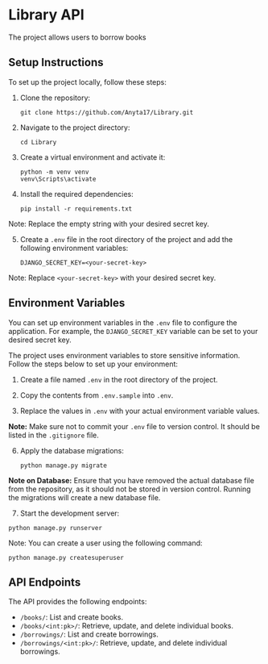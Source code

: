# Library API

The project allows users to borrow books


## Setup Instructions

To set up the project locally, follow these steps:

1. Clone the repository:

    ```
    git clone https://github.com/Anyta17/Library.git
    ```

2. Navigate to the project directory:

    ```
    cd Library
    ```

3. Create a virtual environment and activate it:

    ```
    python -m venv venv
    venv\Scripts\activate
    ```

4. Install the required dependencies:

    ```
    pip install -r requirements.txt
    ```
   
Note: Replace the empty string with your desired secret key.

5. Create a `.env` file in the root directory of the project and add the following environment variables:

    ```
    DJANGO_SECRET_KEY=<your-secret-key>
    ```

Note: Replace `<your-secret-key>` with your desired secret key.

## Environment Variables

 You can set up environment variables in the `.env` file to configure the application. For example, the `DJANGO_SECRET_KEY` variable can be set to your desired secret key.

The project uses environment variables to store sensitive information. Follow the steps below to set up your environment:


1. Create a file named `.env` in the root directory of the project.

2. Copy the contents from `.env.sample` into `.env`.

3. Replace the values in `.env` with your actual environment variable values.

**Note:** Make sure not to commit your `.env` file to version control. It should be listed in the `.gitignore` file.

6. Apply the database migrations:

    ```
    python manage.py migrate
    ```

**Note on Database:** Ensure that you have removed the actual database file from the repository, as it should not be stored in version control. Running the migrations will create a new database file.

7. Start the development server:

  ```
  python manage.py runserver
  ```

Note: You can create a user using the following command:
   ```
   python manage.py createsuperuser
   ```

## API Endpoints

The API provides the following endpoints:

* `/books/`: List and create books.
* `/books/<int:pk>/`: Retrieve, update, and delete individual books.
* `/borrowings/`: List and create borrowings.
* `/borrowings/<int:pk>/`: Retrieve, update, and delete individual borrowings.